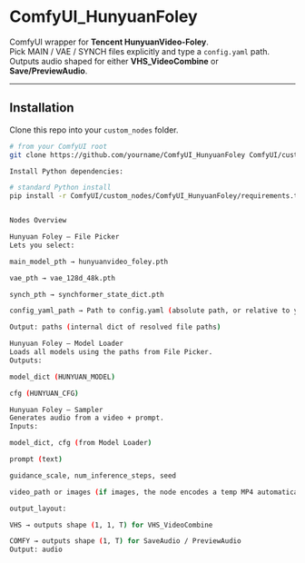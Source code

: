 # ComfyUI_HunyuanFoley
ComfyUI wrapper for **Tencent HunyuanVideo-Foley**.  
Pick MAIN / VAE / SYNCH files explicitly and type a `config.yaml` path.  
Outputs audio shaped for either **VHS_VideoCombine** or **Save/PreviewAudio**.

---

## Installation

Clone this repo into your `custom_nodes` folder.

```bash
# from your ComfyUI root
git clone https://github.com/yourname/ComfyUI_HunyuanFoley ComfyUI/custom_nodes/ComfyUI_HunyuanFoley

Install Python dependencies:

# standard Python install
pip install -r ComfyUI/custom_nodes/ComfyUI_HunyuanFoley/requirements.txt


Nodes Overview

Hunyuan Foley – File Picker
Lets you select:

main_model_pth → hunyuanvideo_foley.pth

vae_pth → vae_128d_48k.pth

synch_pth → synchformer_state_dict.pth

config_yaml_path → Path to config.yaml (absolute path, or relative to your models folder; default config.yaml if it sits next to the weights)

Output: paths (internal dict of resolved file paths)

Hunyuan Foley – Model Loader
Loads all models using the paths from File Picker.
Outputs:

model_dict (HUNYUAN_MODEL)

cfg (HUNYUAN_CFG)

Hunyuan Foley – Sampler
Generates audio from a video + prompt.
Inputs:

model_dict, cfg (from Model Loader)

prompt (text)

guidance_scale, num_inference_steps, seed

video_path or images (if images, the node encodes a temp MP4 automatically)

output_layout:

VHS → outputs shape (1, 1, T) for VHS_VideoCombine

COMFY → outputs shape (1, T) for SaveAudio / PreviewAudio
Output: audio
